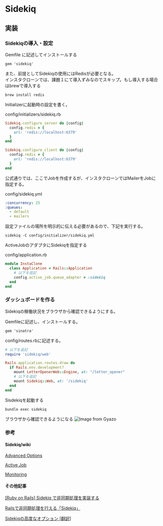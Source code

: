 # Sidekiq

## 実装
### Sidekiqの導入・設定
Gemfile に記述してインストールする
```
gem 'sidekiq'
```

また、前提としてSidekiqの使用にはRedisが必要となる。<br>
インスタクローンでは、課題１にて導入ずみなのでスキップ。もし導入する場合はbrewで導入する
```
brew install redis
```

Initializerに起動時の設定を書く。

config/initializers/sidekiq.rb
```rb
Sidekiq.configure_server do |config|
  config.redis = {
    url: 'redis://localhost:6379'
  }
end

Sidekiq.configure_client do |config|
  config.redis = {
    url: 'redis://localhost:6379'
  }
end
```

公式通りでは、ここでJobを作成するが、インスタクローンではMailerをJobに指定する。

config/sidekiq.yml
```yml
:concurrency: 25
:queues:
  - default
  - mailers
```
設定ファイルの場所を明示的に伝える必要があるので、下記を実行する。
```
sidekiq -C config/initializer/sidekiq.yml
```

ActiveJobのアダプタにSidekiqを指定する

config/application.rb
```rb
module InstaClone
  class Application < Rails::Application
    # 以下を追記
    config.active_job.queue_adapter = :sidekiq
  end
end
```

### ダッシュボードを作る
Sidekiqの稼働状況をブラウザから確認できるようにする。

Gemfileに記述し、インストールする。
```
gem 'sinatra'
```

config/routes.rbに記述する。
```rb
# 以下を追記
require 'sidekiq/web'

Rails.application.routes.draw do
  if Rails.env.development?
    mount LetterOpenerWeb::Engine, at: "/letter_opener"
    # 以下を追記
    mount Sidekiq::Web, at: '/sidekiq'
  end
end
```

Sisdekiqを起動する
```
bundle exec sidekiq
```

ブラウザから確認できるようになる
![Image from Gyazo](https://i.gyazo.com/8506fe49a0867ba31f0e4d0b74ffc10d.png)

### 参考
#### Sidekiq/wiki
[]()

[Advanced Options](https://github.com/mperham/sidekiq/wiki/Advanced-Options)

[Active Job](https://github.com/mperham/sidekiq/wiki/Active-Job)

[Monitoring](https://github.com/mperham/sidekiq/wiki/Monitoring)

#### その他記事
[[Ruby on Rails] Sidekiq で非同期処理を実装する](https://dev.classmethod.jp/articles/ruby-on-rails-sidekiq/)

[Railsで非同期処理を行える「Sidekiq」](https://qiita.com/yumiyon/items/6835d90e621e73268021)

[Sidekiqの高度なオプション [翻訳]](https://qiita.com/ts-3156/items/a5f8794a79148c9cfcbe)
